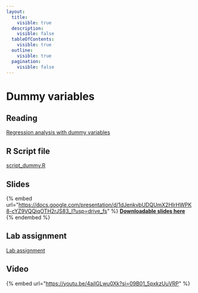 ```yaml
---
layout:
  title:
    visible: true
  description:
    visible: false
  tableOfContents:
    visible: true
  outline:
    visible: true
  pagination:
    visible: false
---
```


# Dummy variables

## Reading

[Regression analysis with dummy variables](https://drive.google.com/file/d/1XVY6DkY5qRWzOT1gGY\_M9sXW1fy7YbK8/view?usp=sharing)

## R Script file

[script\_dummy.R](https://drive.google.com/open?id=1Q151VBvC3s0SG1R8P9Yb\_0xGSku\_8hkj\&usp=drive\_fs)

## Slides

{% embed url="https://docs.google.com/presentation/d/1dJenkvbUDQUmX2HIrHWPK8-cYZ9VQQiqOTH2rJS83_I?usp=drive_fs" %}
[**Downloadable slides here**](https://docs.google.com/presentation/d/1dJenkvbUDQUmX2HIrHWPK8-cYZ9VQQiqOTH2rJS83\_I?usp=drive\_fs)
{% endembed %}

## Lab assignment

[Lab assignment](https://docs.google.com/document/d/1IBVeOSYBy3UtT4UywqnpQELWpPghT\_stQt8ctzMFiXU?usp=drive\_fs)

## Video

{% embed url="https://youtu.be/4ajIGLwu0Xk?si=09B01_5pxkzUuVRP" %}
